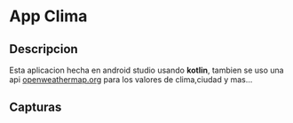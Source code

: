 # App Clima

## Descripcion
Esta aplicacion hecha en android studio usando <strong>kotlin</strong>, tambien se uso una api <a href="https://openweathermap.org">openweathermap.org</a> para los valores de clima,ciudad y mas...

## Capturas
